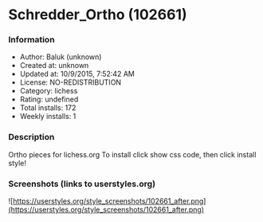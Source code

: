 # Schredder_Ortho (102661)

### Information
- Author: Baluk (unknown)
- Created at: unknown
- Updated at: 10/9/2015, 7:52:42 AM
- License: NO-REDISTRIBUTION
- Category: lichess
- Rating: undefined
- Total installs: 172
- Weekly installs: 1


### Description
Ortho pieces for lichess.org
To install click show css code, then click install style!


### Screenshots (links to userstyles.org)
![https://userstyles.org/style_screenshots/102661_after.png](https://userstyles.org/style_screenshots/102661_after.png)


